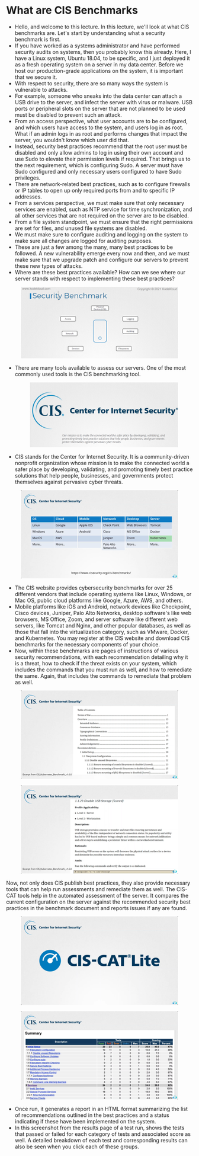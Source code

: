 # What are CIS Benchmarks



* Hello, and welcome to this lecture. In this lecture, we'll look at what CIS benchmarks are. Let's start by understanding what a security benchmark is first.
* &#x20;If you have worked as a systems administrator and have performed security audits on systems, then you probably know this already. Here, I have a Linux system, Ubuntu 18.04, to be specific, and I just deployed it as a fresh operating system on a server in my data center. Before we host our production-grade applications on the system, it is important that we secure it.&#x20;
* With respect to security, there are so many ways the system is vulnerable to attacks.&#x20;
* For example, someone who sneaks into the data center can attach a USB drive to the server, and infect the server with virus or malware. USB ports or peripheral slots on the server that are not planned to be used must be disabled to prevent such an attack.
* From an access perspective, what user accounts are to be configured, and which users have access to the system, and users log in as root. What if an admin logs in as root and performs changes that impact the server, you wouldn't know which user did that.
* Instead, security best practices recommend that the root user must be disabled and only allow admins to log in using their own account and use Sudo to elevate their permission levels if required. That brings us to the next requirement, which is configuring Sudo. A server must have Sudo configured and only necessary users configured to have Sudo privileges.
* There are network-related best practices, such as to configure firewalls or IP tables to open up only required ports from and to specific IP addresses.&#x20;
* From a services perspective, we must make sure that only necessary services are enabled, such as NTP service for time synchronization, and all other services that are not required on the server are to be disabled.
* From a file system standpoint, we must ensure that the right permissions are set for files, and unused file systems are disabled.&#x20;
* We must make sure to configure auditing and logging on the system to make sure all changes are logged for auditing purposes.
* These are just a few among the many, many best practices to be followed. A new vulnerability emerge every now and then, and we must make sure that we upgrade patch and configure our servers to prevent these new types of attacks.
* Where are these best practices available? How can we see where our server stands with respect to implementing these best practices?

<figure><img src="../.gitbook/assets/image (29) (1) (1).png" alt=""><figcaption></figcaption></figure>

*   There are many tools available to assess our servers. One of the most commonly used tools is the CIS benchmarking tool.

    <figure><img src="../.gitbook/assets/image (1) (1) (1) (1) (1) (1) (1) (1) (1) (1) (1) (1) (1) (1) (1) (1) (1) (1) (1) (1).png" alt=""><figcaption></figcaption></figure>
* CIS stands for the Center for Internet Security. It is a community-driven nonprofit organization whose mission is to make the connected world a safer place by developing, validating, and promoting timely best practice solutions that help people, businesses, and governments protect themselves against pervasive cyber threats.

<figure><img src="../.gitbook/assets/image (2) (1) (1) (1) (1) (1) (1) (1) (1) (1) (1) (1) (1) (1) (1) (1) (1) (1).png" alt=""><figcaption></figcaption></figure>

* &#x20;The CIS website provides cybersecurity benchmarks for over 25 different vendors that include operating systems like Linux, Windows, or Mac OS, public cloud platforms like Google, Azure, AWS, and others.&#x20;
* Mobile platforms like iOS and Android, network devices like Checkpoint, Cisco devices, Juniper, Palo Alto Networks, desktop software's like web browsers, MS Office, Zoom, and server software like different web servers, like Tomcat and Nginx, and other popular databases, as well as those that fall into the virtualization category, such as VMware, Docker, and Kubernetes. You may register at the CIS website and download CIS benchmarks for the necessary components of your choice.
* Now, within these benchmarks are pages of instructions of various security recommendations, with each recommendation detailing why it is a threat, how to check if the threat exists on your system, which includes the commands that you must run as well, and how to remediate the same. Again, that includes the commands to remediate that problem as well.

<figure><img src="../.gitbook/assets/image (4) (1) (1) (1) (1) (1) (1) (1) (1) (1) (1) (1) (1) (1) (1) (1) (1).png" alt=""><figcaption></figcaption></figure>

<figure><img src="../.gitbook/assets/image (5) (1) (1) (1) (1) (1) (1) (1) (1) (1) (1) (1) (1) (1) (1).png" alt=""><figcaption></figcaption></figure>

Now, not only does CIS publish best practices, they also provide necessary tools that can help run assessments and remediate them as well. The CIS-CAT tools help in the automated assessment of the server. It compares the current configuration on the server against the recommended security best practices in the benchmark document and reports issues if any are found.

<figure><img src="../.gitbook/assets/image (6) (1) (1) (1) (1) (1) (1) (1) (1) (1) (1) (1) (1) (1).png" alt=""><figcaption></figcaption></figure>

<figure><img src="../.gitbook/assets/image (7) (1) (1) (1) (1) (1) (1) (1) (1) (1) (1).png" alt=""><figcaption></figcaption></figure>

* Once run, it generates a report in an HTML format summarizing the list of recommendations outlined in the best practices and a status indicating if these have been implemented on the system.
* &#x20;In this screenshot from the results page of a test run, shows the tests that passed or failed for each category of tests and associated score as well. A detailed breakdown of each test and corresponding results can also be seen when you click each of these groups.
